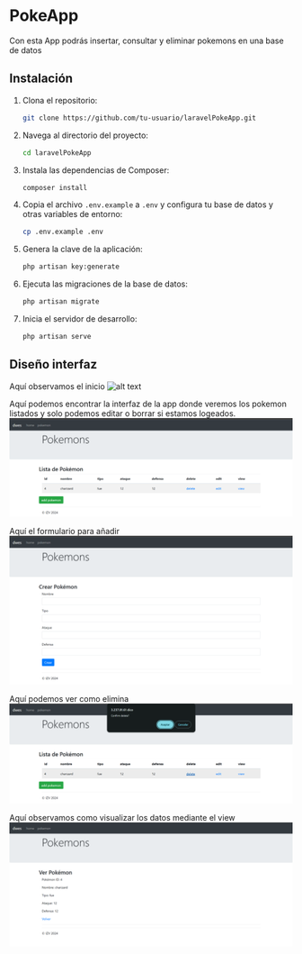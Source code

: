 # PokeApp

Con esta App podrás insertar, consultar y eliminar pokemons en una base de datos

## Instalación

1. Clona el repositorio:
    ```bash
    git clone https://github.com/tu-usuario/laravelPokeApp.git
    ```

2. Navega al directorio del proyecto:
    ```bash
    cd laravelPokeApp
    ```

3. Instala las dependencias de Composer:
    ```bash
    composer install
    ```

4. Copia el archivo `.env.example` a `.env` y configura tu base de datos y otras variables de entorno:
    ```bash
    cp .env.example .env
    ```

5. Genera la clave de la aplicación:
    ```bash
    php artisan key:generate
    ```

6. Ejecuta las migraciones de la base de datos:
    ```bash
    php artisan migrate
    ```

7. Inicia el servidor de desarrollo:
    ```bash
    php artisan serve
    ```

## Diseño interfaz
Aquí observamos el inicio
![alt text](inicio.png)

Aquí podemos encontrar la interfaz de la app donde veremos los pokemon listados y solo podemos editar o borrar si estamos logeados.
![alt text](ver.png)

Aquí el formulario para añadir
![alt text](add.png)

Aquí podemos ver como elimina
![alt text](delete.png)

Aquí observamos como visualizar los datos mediante el view
![alt text](view.png)


